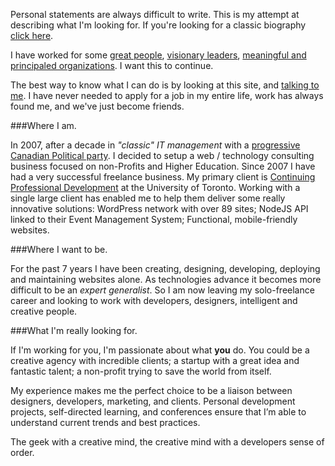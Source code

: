 Personal statements are always difficult to write. This is my attempt at describing what I'm looking for. If you're looking for a classic biography <a href="/classic-biography">click here</a>.

I have worked for some <a href="http://www.cpd.utoronto.ca" target="_blank">great people</a>, <a href="http://en.wikipedia.org/wiki/Jack_Layton" target="_blank">visionary leaders</a>, <a href="http://www.usw.ca" target="_blank">meaningful and principaled organizations</a>. I want this to continue.

The best way to know what I can do is by looking at this site, and <a href="mailto:web@jiggins.ca">talking to me</a>. I have never needed to apply for a job in my entire life, work has always found me, and we've just become friends.

###Where I am.

In 2007, after a decade in *"classic" IT management* with a <a href="http://ndp.ca" target="_blank">progressive Canadian Political party</a>. I decided to setup a web / technology consulting business focused on non-Profits and Higher Education. Since 2007 I have had a very successful freelance business. My primary client is <a href="http://www.cpd.utoronto.ca">Continuing Professional Development</a> at the University of Toronto. Working with a single large client has enabled me to help them deliver some really innovative solutions: WordPress network with over 89 sites; NodeJS API linked to their Event Management System; Functional, mobile-friendly websites.

###Where I want to be. 

For the past 7 years I have been creating, designing, developing, deploying and maintaining websites alone. As technologies advance it becomes more difficult to be an *expert generalist*. So I am now leaving my solo-freelance career and looking to work with developers, designers, intelligent and creative people.

###What I'm really looking for.

If I'm working for you, I'm passionate about what **you** do. You could be a creative agency with incredible clients; a startup with a great idea and fantastic talent; a non-profit trying to save the world from itself.

My experience makes me the perfect choice to be a liaison between designers, developers, marketing, and clients.  Personal development projects, self-directed learning, and conferences ensure that I’m able to understand current trends and best practices.

The geek with a creative mind, the creative mind with a developers sense of order. 